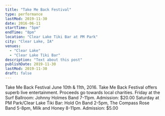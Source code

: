 ```yaml
---
title: "Take Me Back Festival"
type: performance
lastMod: 2019-11-30
date: 2016-06-11
startTime: "5pm"
endTime: "8pm"
location: "Clear Lake Tiki Bar at PM Park"
city: "Clear Lake, IA"
venues:
  - "Clear Lake"
  - "Clear Lake Tiki Bar"
description: "Text about this post"
publishDate: 2019-11-30
lastMod: 2019-11-30
draft: false
---
```


Take Me Back Festival June 10th & 11th, 2016. Take Me Back Festival offers superb live entertainment. Proceeds go towards local charities.  Friday at the Surf Ballroom: Johnny Holmes Band 7-11pm. Admission: $20.00  Saturday at PM Park/Clear Lake Tiki Bar:  Hold On Band  2-5pm, The Compass Rose Band  5-8pm, Milk and Honey  8-11pm.   Admission: $5.00
